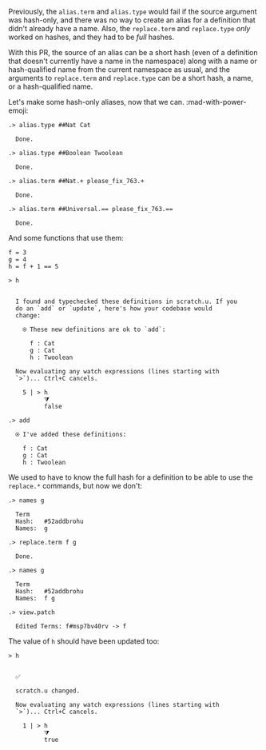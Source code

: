 Previously, the `alias.term` and `alias.type` would fail if the source argument was hash-only, and there was no way to create an alias for a definition that didn't already have a name.  Also, the `replace.term` and `replace.type` _only_ worked on hashes, and they had to be _full_ hashes.

With this PR, the source of an alias can be a short hash (even of a definition that doesn't currently have a name in the namespace) along with a name or hash-qualified name from the current namespace as usual, and the arguments to `replace.term` and `replace.type` can be a short hash, a name, or a hash-qualified name.

Let's make some hash-only aliases, now that we can. :mad-with-power-emoji:

```ucm
.> alias.type ##Nat Cat

  Done.

.> alias.type ##Boolean Twoolean

  Done.

.> alias.term ##Nat.+ please_fix_763.+

  Done.

.> alias.term ##Universal.== please_fix_763.==

  Done.

```
And some functions that use them:
```unison
f = 3
g = 4
h = f + 1 == 5

> h
```

```ucm

  I found and typechecked these definitions in scratch.u. If you
  do an `add` or `update`, here's how your codebase would
  change:
  
    ⍟ These new definitions are ok to `add`:
    
      f : Cat
      g : Cat
      h : Twoolean
   
  Now evaluating any watch expressions (lines starting with
  `>`)... Ctrl+C cancels.

    5 | > h
          ⧩
          false

```
```ucm
.> add

  ⍟ I've added these definitions:
  
    f : Cat
    g : Cat
    h : Twoolean

```
We used to have to know the full hash for a definition to be able to use the `replace.*` commands, but now we don't:
```ucm
.> names g

  Term
  Hash:   #52addbrohu
  Names:  g

.> replace.term f g

  Done.

.> names g

  Term
  Hash:   #52addbrohu
  Names:  f g

.> view.patch

  Edited Terms: f#msp7bv40rv -> f

```
The value of `h` should have been updated too:
```unison
> h
```

```ucm

  ✅
  
  scratch.u changed.
   
  Now evaluating any watch expressions (lines starting with
  `>`)... Ctrl+C cancels.

    1 | > h
          ⧩
          true

```

